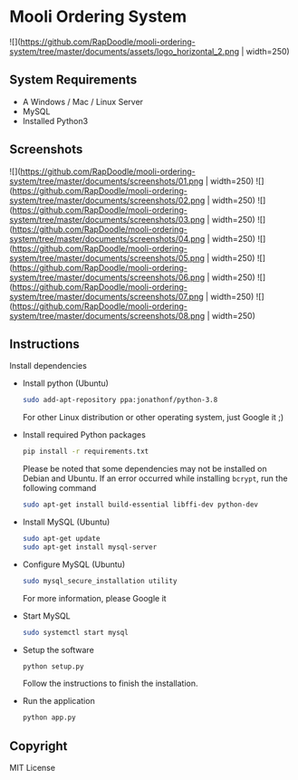 # Mooli Ordering System
![](https://github.com/RapDoodle/mooli-ordering-system/tree/master/documents/assets/logo_horizontal_2.png | width=250)

## System Requirements

- A Windows / Mac / Linux Server
- MySQL
- Installed Python3

## Screenshots
![](https://github.com/RapDoodle/mooli-ordering-system/tree/master/documents/screenshots/01.png | width=250)
![](https://github.com/RapDoodle/mooli-ordering-system/tree/master/documents/screenshots/02.png | width=250)
![](https://github.com/RapDoodle/mooli-ordering-system/tree/master/documents/screenshots/03.png | width=250)
![](https://github.com/RapDoodle/mooli-ordering-system/tree/master/documents/screenshots/04.png | width=250)
![](https://github.com/RapDoodle/mooli-ordering-system/tree/master/documents/screenshots/05.png | width=250)
![](https://github.com/RapDoodle/mooli-ordering-system/tree/master/documents/screenshots/06.png | width=250)
![](https://github.com/RapDoodle/mooli-ordering-system/tree/master/documents/screenshots/07.png | width=250)
![](https://github.com/RapDoodle/mooli-ordering-system/tree/master/documents/screenshots/08.png | width=250)

## Instructions

Install dependencies

- Install python (Ubuntu)

  ```bash
  sudo add-apt-repository ppa:jonathonf/python-3.8
  ```

  For other Linux distribution or other operating system, just Google it ;)

- Install required Python packages

  ```bash
  pip install -r requirements.txt
  ```

  Please be noted that some dependencies may not be installed on Debian and Ubuntu. If an error occurred while installing `bcrypt`, run the following command

  ```bash
  sudo apt-get install build-essential libffi-dev python-dev
  ```

- Install MySQL (Ubuntu)

  ```bash
  sudo apt-get update
  sudo apt-get install mysql-server
  ```

- Configure MySQL (Ubuntu)

  ```bash
  sudo mysql_secure_installation utility
  ```

  For more information, please Google it

- Start MySQL

  ```bash
  sudo systemctl start mysql
  ```

- Setup the software

  ```bash
  python setup.py
  ```

  Follow the instructions to finish the installation.

- Run the application

  ```bash
  python app.py
  ```

## Copyright

MIT License
